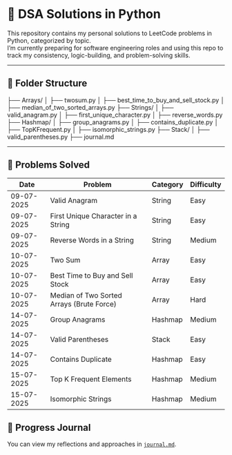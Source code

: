 # 🧠 DSA Solutions in Python

This repository contains my personal solutions to LeetCode problems in Python, categorized by topic.  
I’m currently preparing for software engineering roles and using this repo to track my consistency, logic-building, and problem-solving skills.

---

## 📂 Folder Structure

├── Arrays/
│ ├── twosum.py
│ ├── best_time_to_buy_and_sell_stock.py
│ ├── median_of_two_sorted_arrays.py
├── Strings/
│ ├── valid_anagram.py
│ ├── first_unique_character.py
│ ├── reverse_words.py
├── Hashmap/
│ ├── group_anagrams.py
│ ├── contains_duplicate.py
│ ├── TopKFrequent.py
│ ├── isomorphic_strings.py
├── Stack/
│ ├── valid_parentheses.py
├── journal.md


---

## 📌 Problems Solved

| Date       | Problem                                         | Category | Difficulty |
|------------|--------------------------------------------------|----------|-------------|
| 09-07-2025 | Valid Anagram                                   | String   | Easy        |
| 09-07-2025 | First Unique Character in a String              | String   | Easy        |
| 09-07-2025 | Reverse Words in a String                       | String   | Medium      |
| 10-07-2025 | Two Sum                                         | Array    | Easy        |
| 10-07-2025 | Best Time to Buy and Sell Stock                 | Array    | Easy        |
| 10-07-2025 | Median of Two Sorted Arrays (Brute Force)       | Array    | Hard        |
| 14-07-2025 | Group Anagrams                                  | Hashmap  | Medium      |
| 14-07-2025 | Valid Parentheses                               | Stack    | Easy        |
| 14-07-2025 | Contains Duplicate                              | Hashmap  | Easy        | 
| 15-07-2025 | Top K Frequent Elements                         | Hashmap  | Medium      |
| 15-07-2025 | Isomorphic Strings                              | Hashmap  | Medium      |

## 📘 Progress Journal

You can view my reflections and approaches in [`journal.md`](journal.md).
